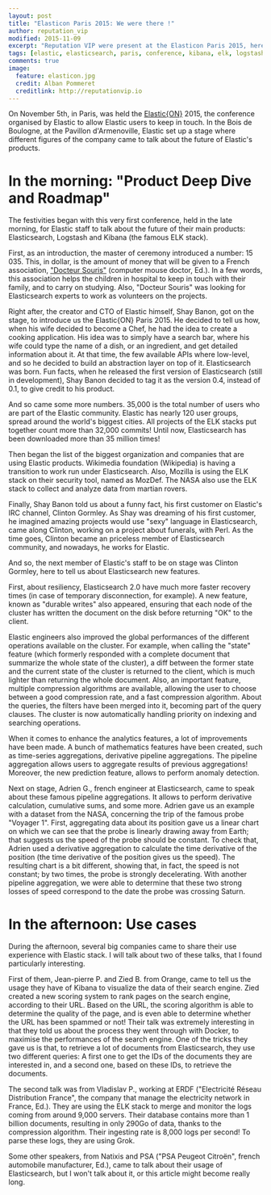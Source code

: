 ```yaml
---
layout: post
title: "Elasticon Paris 2015: We were there !"
author: reputation_vip
modified: 2015-11-09
excerpt: "Reputation VIP were present at the Elasticon Paris 2015, here is what we thought about it!"
tags: [elastic, elasticsearch, paris, conference, kibana, elk, logstash]
comments: true
image:
  feature: elasticon.jpg
  credit: Alban Pommeret
  creditlink: http://reputationvip.io
---
```


On November 5th, in Paris, was held the [Elastic{ON}](https://www.elastic.co/elasticon) 2015, the conference organised
by Elastic to allow Elastic users to keep in touch. In the Bois de Boulogne, at the Pavillon d'Armenoville,
Elastic set up a stage where different figures of the company came to talk about the future of Elastic's products.

# In the morning: "Product Deep Dive and Roadmap"

The festivities began with this very first conference, held in the late morning, for Elastic staff to talk about
the future of their main products: Elasticsearch, Logstash and Kibana (the famous ELK stack).

First, as an introduction, the master of ceremony introduced a number: 15 035. This, in dollar, is the amount of money
that will be given to a French association, ["Docteur Souris"](www.docteursouris.fr) (computer mouse doctor, Ed.). In
a few words, this association helps the children in hospital to keep in touch with their family, and to carry on
studying. Also, "Docteur Souris" was looking for Elasticsearch experts to work as volunteers on the projects.

Right after, the creator and CTO of Elastic himself, Shay Banon, got on the stage, to introduce us the Elastic{ON} Paris
2015. He decided to tell us how, when his wife decided to become a Chef, he had the idea to create a cooking
application. His idea was to simply have a search bar, where his wife could type the name of a dish, or an
ingredient, and get detailed information about it. At that time, the few available APIs where low-level,
and so he decided to build an abstraction layer on top of it. Elasticsearch was born. Fun facts, when he released the
first version of Elasticsearch (still in development), Shay Banon decided to tag it as the version 0.4, instead of
0.1, to give credit to his product.

And so came some more numbers. 35,000 is the total number of users who are part of the Elastic community. Elastic
has nearly 120 user groups, spread around the world's biggest cities. All projects of the ELK stacks put together
count more than 32,000 commits! Until now, Elasticsearch has been downloaded more than 35 million times!

Then began the list of the biggest organization and companies that are using Elastic products. Wikimedia foundation
(Wikipedia) is having a transition to work run under Elasticsearch. Also, Mozilla is using the ELK stack on their
security tool, named as MozDef. The NASA also use the ELK stack to collect and analyze data from martian rovers.

Finally, Shay Banon told us about a funny fact, his first customer on Elastic's IRC channel, Clinton Gormley. As Shay
was dreaming of his first customer, he imagined amazing projects would use "sexy" language in Elasticsearch, came along
Clinton, working on a project about funerals, with Perl. As the time goes, Clinton became an priceless member
of Elasticsearch community, and nowadays, he works for Elastic.

And so, the next member of Elastic's staff to be on stage was Clinton Gormley, here to tell us about Elasticsearch new
features.

First, about resiliency, Elasticsearch 2.0 have much more faster recovery times (in case of temporary disconnection, for
example). A new feature, known as "durable writes" also appeared, ensuring that each node of the cluster has written
the document on the disk before returning "OK" to the client.

Elastic engineers also improved the global performances of the different operations available on the cluster. For
example, when calling the "state" feature (which formerly responded with a complete document that summarize the whole
state of the cluster), a diff between the former state and the current state of the cluster is returned to the client,
which is much lighter than returning the whole document. Also, an important feature, multiple compression algorithms are
available, allowing the user to choose between a good compression rate, and a fast compression algorithm. About the
queries, the filters have been merged into it, becoming part of the query clauses. The cluster is now automatically
handling priority on indexing and searching operations.

When it comes to enhance the analytics features, a lot of improvements have been made. A bunch of mathematics features
have been created, such as time-series aggregations, derivative pipeline aggregations. The pipeline aggregation allows
users to aggregate results of previous aggregations! Moreover, the new prediction feature, allows to perform anomaly
detection.

Next on stage, Adrien G., french engineer at Elasticsearch, came to speak about these famous pipeline aggregations.
It allows to perform derivative calculation, cumulative sums, and some more. Adrien gave us an example with a dataset
from the NASA, concerning the trip of the famous probe "Voyager 1". First, aggregating data about its position gave us a
linear chart on which we can see that the probe is linearly drawing away from Earth; that suggests us the speed of the
probe should be constant. To check that, Adrien used a derivative aggregation to calculate the time derivative of the
position (the time derivative of the position gives us the speed). The resulting chart is a bit different, showing that,
in fact, the speed is not constant; by two times, the probe is strongly decelerating. With another pipeline
aggregation, we were able to determine that these two strong losses of speed correspond to the date the probe was
crossing Saturn.

# In the afternoon: Use cases

During the afternoon, several big companies came to share their use experience with Elastic stack. I will talk about
two of these talks, that I found particularly interesting.

First of them, Jean-pierre P. and Zied B. from Orange, came to tell us the usage they have of Kibana to visualize
the data of their search engine. Zied created a new scoring system to rank pages on the search engine, according
to their URL. Based on the URL, the scoring algorithm is able to determine the quality of the page, and is even able
to determine whether the URL has been spammed or not! Their talk was extremely interesting in that they told us about
the process they went through with Docker, to maximise the performances of the search engine. One of the tricks they
gave us is that, to retrieve a lot of documents from Elasticsearch, they use two different queries: A first one to get
the IDs of the documents they are interested in, and a second one, based on these IDs, to retrieve the documents.

The second talk was from Vladislav P., working at ERDF ("Electricité Réseau Distribution France", the company that manage
the electricity network in France, Ed.). They are using the ELK stack to merge and monitor the logs coming from around
9,000 servers. Their database contains more than 1 billion documents, resulting in only 290Go of data, thanks to the
compression algorithm. Their ingesting rate is 8,000 logs per second! To parse these logs, they are using Grok.

Some other speakers, from Natixis and PSA ("PSA Peugeot Citroën", french automobile manufacturer, Ed.), came to talk
about their usage of Elasticsearch, but I won't talk about it, or this article might become really long.
